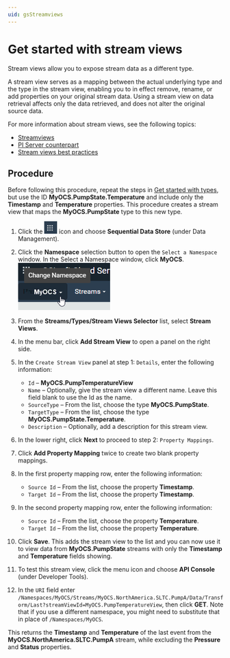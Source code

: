 ```yaml
---
uid: gsStreamviews
---
```


# Get started with stream views

Stream views allow you to expose stream data as a different type. 

A stream view serves as a mapping between the actual underlying type and the type in the stream view, enabling you to in effect remove, rename, or add properties on your original stream data. 
Using a stream view on data retrieval affects only the data retrieved, and does not alter the original source data.
 
For more information about stream views, see the following topics:

- [Streamviews](xref:ccStreamviews)
- [PI Server counterpart](xref:ccStreamviews#streamviews-pi-server)
- [Stream views best practices](xref:ccStreamviews#streamviews-bestpractices)

## Procedure

Before following this procedure, repeat the steps in [Get started with types](xref:gsTypes), but use the ID **MyOCS.PumpState.Temperature** and include only the **Timestamp** and **Temperature** properties. This procedure creates a stream view that maps the **MyOCS.PumpState** type to this new type.

1. Click the ![Menu icon](images/menu-icon.png) icon and choose **Sequential Data Store** (under Data Management).

1. Click the **Namespace** selection button to open the `Select a Namespace` window. In the Select a Namespace window, click **MyOCS**. 
     ![Namespace list](images/sds-gs-namespace.png)

1. From the **Streams/Types/Stream Views Selector** list, select **Stream Views**.

1. In the menu bar, click **Add Stream View** to open a panel on the right side.

1. In the `Create Stream View` panel at step 1: `Details`, enter the following information:

   - `Id` &ndash; **MyOCS.PumpTemperatureView**
   - `Name` &ndash; Optionally, give the stream view a different name. Leave this field blank to use the Id as the name.
   - `SourceType` &ndash; From the list, choose the type **MyOCS.PumpState**.
   - `TargetType` &ndash; From the list, choose the type **MyOCS.PumpState.Temperature**.
   - `Description` &ndash; Optionally, add a description for this stream view.

1. In the lower right, click **Next** to proceed to step 2: `Property Mappings`.

1. Click **Add Property Mapping** twice to create two blank property mappings.

1. In the first property mapping row, enter the following information:

   - `Source Id` &ndash; From the list, choose the property **Timestamp**.
   - `Target Id` &ndash; From the list, choose the property **Timestamp**.

1. In the second property mapping row, enter the following information:

   - `Source Id` &ndash; From the list, choose the property **Temperature**.
   - `Target Id` &ndash; From the list, choose the property **Temperature**.

1. Click **Save**. This adds the stream view to the list and you can now use it to view data from **MyOCS.PumpState** streams with only the **Timestamp** and **Temperature** fields showing.

1. To test this stream view, click the menu icon and choose **API Console** (under Developer Tools).

1. In the `URI` field enter `/Namespaces/MyOCS/Streams/MyOCS.NorthAmerica.SLTC.PumpA/Data/Transform/Last?streamViewId=MyOCS.PumpTemperatureView`, then click **GET**. Note that if you use a different namespace, you might need to substitute that in place of `/Namespaces/MyOCS`.

This returns the **Timestamp** and **Temperature** of the last event from the **MyOCS.NorthAmerica.SLTC.PumpA** stream, while excluding the **Pressure** and **Status** properties.

